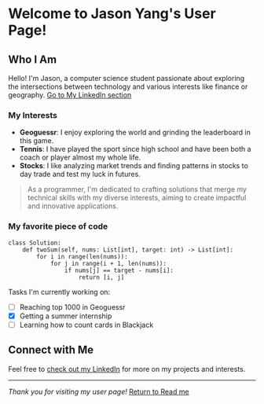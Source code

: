 # Welcome to Jason Yang's User Page!

## Who I Am
Hello! I'm Jason, a computer science student passionate about exploring the intersections between technology and various interests like finance or geography.
[Go to My LinkedIn section](##Connect-with-Me)

### My Interests

- **Geoguessr**: I enjoy exploring the world and grinding the leaderboard in this game.
- **Tennis**: I have played the sport since high school and have been both a coach or player almost my whole life. 
- **Stocks**: I like analyzing market trends and finding patterns in stocks to day trade and test my luck in futures.
> As a programmer, I'm dedicated to crafting solutions that merge my technical skills with my diverse interests, aiming to create impactful and innovative applications.

### My favorite piece of code 
```
class Solution:
    def twoSum(self, nums: List[int], target: int) -> List[int]:
        for i in range(len(nums)):
            for j in range(i + 1, len(nums)):
                if nums[j] == target - nums[i]:
                    return [i, j]
```

Tasks I'm currently working on:
- [ ] Reaching top 1000 in Geoguessr
- [x] Getting a summer internship
- [ ] Learning how to count cards in Blackjack

## Connect with Me
Feel free to [check out my LinkedIn](https://www.linkedin.com/in/jasonyang305/) for more on my projects and interests.

---

*Thank you for visiting my user page!*
[Return to Read me](README.md)
